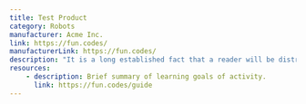 ```yaml
---
title: Test Product
category: Robots
manufacturer: Acme Inc.
link: https://fun.codes/
manufacturerLink: https://fun.codes/
description: "It is a long established fact that a reader will be distracted by the readable content of a page when looking at its layout."
resources:
    - description: Brief summary of learning goals of activity.
      link: https://fun.codes/guide
---
```

